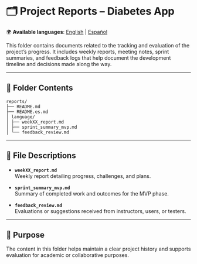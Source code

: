 # 🗂 Project Reports – Diabetes App

🌍 **Available languages**: [English](README.md) | [Español](README.es.md)

This folder contains documents related to the tracking and evaluation of the project’s progress. It includes weekly reports, meeting notes, sprint summaries, and feedback logs that help document the development timeline and decisions made along the way.

---

## 📂 Folder Contents

```plaintext
reports/
├── README.md
├── README.es.md
│ language/
│ ├── weekXX_report.md
│ ├── sprint_summary_mvp.md
│ └── feedback_review.md
```

---

## 📝 File Descriptions

- **`weekXX_report.md`**  
  Weekly report detailing progress, challenges, and plans.

- **`sprint_summary_mvp.md`**  
  Summary of completed work and outcomes for the MVP phase.

- **`feedback_review.md`**  
  Evaluations or suggestions received from instructors, users, or testers.

---

## 📌 Purpose

The content in this folder helps maintain a clear project history and supports evaluation for academic or collaborative purposes.
